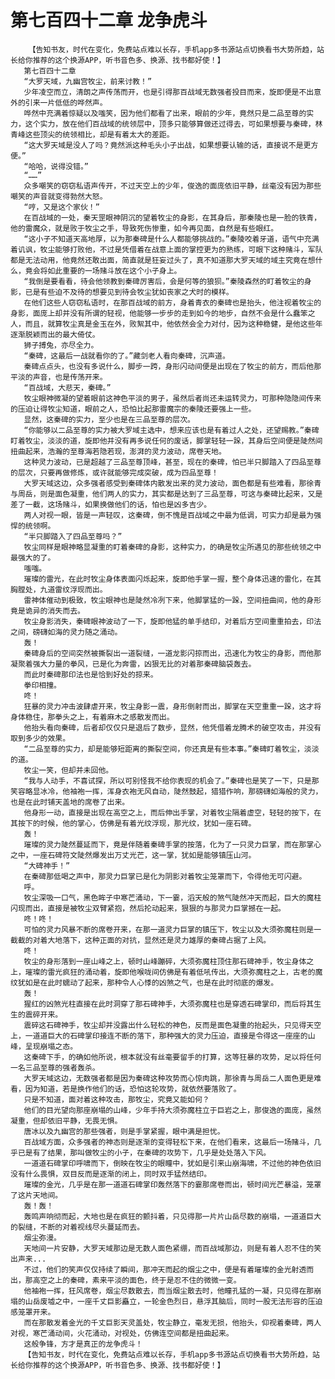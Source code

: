# 第七百四十二章 龙争虎斗
        【告知书友，时代在变化，免费站点难以长存，手机app多书源站点切换看书大势所趋，站长给你推荐的这个换源APP，听书音色多、换源、找书都好使！】
       第七百四十二章
       “大罗天域，九幽宫牧尘，前来讨教！”
       少年凌空而立，清朗之声传荡而开，也是引得那百战域无数强者投目而来，旋即便是不出意外的引来一片低低的哗然声。
       哗然中充满着惊疑以及嗤笑，因为他们都看了出来，眼前的少年，竟然只是二品至尊的实力，这个实力，放在他们百战域的统领层中，顶多只能够算做还过得去，可如果想要与秦碑，林青峰这些顶尖的统领相比，却是有着太大的差距。
       “这大罗天域是没人了吗？竟然派这种毛头小子出战，如果想要认输的话，直接说不是更方便。”
       “哈哈，说得没错。”
       “……”
       众多嘲笑的窃窃私语声传开，不过天空上的少年，俊逸的面庞依旧平静，丝毫没有因为那些嘲笑的声音就变得勃然大怒。
       “哼，又是这个家伙！”
       在百战域的一处，秦天罡眼神阴沉的望着牧尘的身影，在其身后，那秦陵也是一脸的铁青，他的雷魔众，就是败于牧尘之手，导致死伤惨重，如今再见面，自然是有些眼红。
       “这小子不知道天高地厚，以为那秦碑是什么人都能够挑战的。”秦陵咬着牙道，语气中充满着讥讽，牧尘能够打败他，不过是凭借着在战意上面的掌控更为的熟练，可眼下这种赌斗，军队都是无法动用，他竟然还敢出面，简直就是狂妄过头了，真不知道那大罗天域的域主究竟在想什么，竟会将如此重要的一场赌斗放在这个小子身上。
       “我倒是要看看，待会他领教到秦碑厉害后，会是何等的狼狈。”秦陵森然的盯着牧尘的身影，已是有些迫不及待的想要见到待会牧尘犹如丧家之犬时的模样。
       在他们这些人窃窃私语时，在那百战域的前方，身着青衣的秦碑也是抬头，他注视着牧尘的身影，面庞上却并没有所谓的轻视，他能够一步步的走到如今的地步，自然不会是什么蠢笨之人，而且，就算牧尘真是金玉在外，败絮其中，他依然会全力对付，因为这种稳健，是他这些年逐渐脱颖而出的最大倚仗。
       狮子搏兔，亦尽全力。
       “秦碑，这最后一战就看你的了。”藏剑老人看向秦碑，沉声道。
       秦碑点点头，也没有多说什么，脚步一跨，身形闪动间便是出现在了牧尘的前方，而后他那平淡的声音，也是传荡开来。
       “百战域，大悲天，秦碑。”
       牧尘眼神微凝的望着眼前这神色平淡的男子，虽然后者尚还未运转灵力，可那种隐隐间传来的压迫让得牧尘知道，眼前之人，恐怕比起那雷魔宗的秦陵还要强上一些。
       显然，这秦碑的实力，至少也是在三品至尊的层次。
       “你能够以二品至尊的实力被大罗域主选中，想来应该也是有着过人之处，还望赐教。”秦碑盯着牧尘，淡淡的道，旋即他并没有再多说任何的废话，脚掌轻轻一跺，其身后空间便是陡然间扭曲起来，浩瀚的至尊海若隐若现，澎湃的灵力波动，席卷天地。
       这种灵力波动，已是超越了三品至尊顶峰，甚至，现在的秦碑，怕已半只脚踏入了四品至尊的层次，只要再做修炼，或许就能够完成突破，成为四品至尊！
       大罗天域这边，众多强者感受到秦碑体内散发出来的灵力波动，面色都是有些难看，那徐青与周岳，则是面色凝重，他们两人的实力，其实都是达到了三品至尊，可这与秦碑比起来，又是差了一截，这场赌斗，如果换做他们的话，怕也是凶多吉少。
       两人对视一眼，皆是一声轻叹，这秦碑，倒不愧是百战域之中最为低调，可实力却是最为强悍的统领啊。
       “半只脚踏入了四品至尊吗？”
       牧尘同样是眼神略显凝重的盯着秦碑的身影，这种实力，的确是牧尘所遇见的那些统领之中最强大的了。
       嗤嗤。
       璀璨的雷光，在此时牧尘身体表面闪烁起来，旋即他手掌一握，整个身体迅速的雷化，在其胸膛处，九道雷纹浮现而出。
       雷神体催动到极致，牧尘眼神也是陡然冷冽下来，他脚掌猛的一跺，空间扭曲间，他的身形竟是诡异的消失而去。
       牧尘身影消失，秦碑眼神波动了一下，旋即他猛的单手结印，对着后方空间重重拍去，印法之间，磅礴如海的灵力随之涌动。
       轰！
       秦碑身后的空间突然被撕裂出一道裂缝，一道龙影闪掠而出，迅速化为牧尘的身影，而他那凝聚着强大力量的拳风，已是化为奔雷，凶狠无比的对着那秦碑脑袋轰去。
       而此时秦碑那印法也是恰到好处的掠来。
       拳印相撞。
       咚！
       狂暴的灵力冲击波肆虐开来，牧尘身影一震，身形倒射而出，脚掌在天空重重一跺，这才将身体稳住，那拳头之上，有着麻木之感散发而出。
       他抬头看向秦碑，后者却仅仅只是退后了数步，显然，他凭借着龙腾术的破空攻击，并没有取到多少的效果。
       “二品至尊的实力，却是能够短距离的撕裂空间，你还真是有些本事。”秦碑盯着牧尘，淡淡的道。
       牧尘一笑，但却并未回他。
       “我与人动手，不喜试探，所以可别怪我不给你表现的机会了。”秦碑也是笑了一下，只是那笑容略显冰冷，他袖袍一挥，浑身衣袍无风自动，陡然鼓起，猎猎作响，那磅礴如海般的灵力，也是在此时铺天盖地的席卷了出来。
       他身形一动，直接是出现在高空之上，而后伸出手掌，对着牧尘隔着虚空，轻轻的按下，在其按下的时候，他的掌心，仿佛是有着光纹浮现，那光纹，犹如一座石碑。
       轰！
       璀璨的灵力陡然蔓延而下，竟是伴随着秦碑手掌的按落，化为了一只灵力巨掌，而在那掌心之中，一座石碑符文陡然爆发出万丈光芒，这一掌，犹如是能够镇压山河。
       “大碑神手！”
       在秦碑那低喝之声中，那灵力巨掌已是化为阴影对着牧尘笼罩而下，令得他无可闪避。
       呼。
       牧尘深吸一口气，黑色眸子中寒芒涌动，下一霎，滔天般的煞气陡然冲天而起，巨大的魔柱闪现而出，直接是被牧尘双臂紧抱，然后抡动起来，狠狠的与那灵力巨掌撼在一起。
       咚！咚！
       可怕的灵力风暴不断的席卷开来，在那一道灵力巨掌的镇压下，牧尘以及大须弥魔柱则是一截截的对着大地落下，这种正面的对抗，显然还是灵力雄厚的秦碑占据了上风。
       咚！
       牧尘的身形落到一座山峰之上，顿时山峰蹦碎，大须弥魔柱顶住那石碑神手，牧尘身体之上，璀璨的雷光疯狂的涌动着，旋即他喉咙间仿佛是有着低吼传出，大须弥魔柱之上，古老的魔纹犹如是在此时蠕动了起来，那种令人心悸的凶煞之气，也是在此时彻底的爆发。
       轰！
       猩红的凶煞光柱直接在此时洞穿了那石碑神手，大须弥魔柱也是穿透石碑掌印，而后将其生生的震碎开来。
       震碎这石碑神手，牧尘却并没露出什么轻松的神色，反而是面色凝重的抬起头，只见得天空上，一道道巨大的石碑掌印接连不断的落下，那种强大的灵力压迫，直接是令得这一座座的山峰，呈现崩塌之态。
       这秦碑下手，的确如他所说，根本就没有丝毫要留手的打算，这等狂暴的攻势，足以将任何一名三品至尊的强者轰杀。
       大罗天域这边，无数强者都是因为秦碑这种攻势而心惊肉跳，那徐青与周岳二人面色更是难看，因为知道，若是换作他们的话，恐怕这轮攻势，就依然要落败了。
       只是不知道，面对着这种攻击，那牧尘，究竟又能如何？
       他们的目光望向那座崩塌的山峰，少年手持大须弥魔柱立于巨岩之上，那俊逸的面庞，虽然凝重，但却依旧平静，无畏无惧。
       唐冰以及九幽宫的那些强者，则是手掌紧握，眼中满是担忧。
       百战域方面，众多强者的神态则是逐渐的变得轻松下来，在他们看来，这最后一场赌斗，几乎已是有了结果，那叫做牧尘的小子，在秦碑的攻势下，几乎是处处落入下风。
       一道道石碑掌印呼啸而下，倒映在牧尘的眼瞳中，犹如是引来山崩海啸，不过他的神色依旧没有什么畏惧，双目反而是逐渐的闭上，同时双手猛然结印。
       璀璨的金光，几乎是在那一道道石碑掌印轰然落下的霎那席卷而出，顿时间光芒暴溢，笼罩了这片天地间。
       轰！轰！
       轰鸣声响彻而起，大地也是在疯狂的颤抖着，只见得那一片片山岳尽数的崩塌，一道道巨大的裂缝，不断的对着视线尽头蔓延而去。
       烟尘弥漫。
       天地间一片安静，大罗天域那边是无数人面色紧绷，而百战域那边，则是有着人忍不住的笑出声来...
       不过，他们的笑声仅仅持续了瞬间，那冲天而起的烟尘之中，便是有着璀璨的金光射透而出，那高空之上的秦碑，素来平淡的面色，终于是忍不住的微微一变。
       他袖袍一挥，狂风席卷，烟尘尽数散去，而当烟尘散去时，他瞳孔猛的一凝，只见得在那崩塌的山岳废墟之中，一座千丈巨影矗立，一轮金色烈日，悬浮其脑后，同时一股无法形容的压迫感笼罩开来。
       而在那散发着金光的千丈巨影天灵盖处，牧尘静立，毫发无损，他抬头，仰视着秦碑，两人对视，寒芒涌动间，火花涌动，对视处，仿佛连空间都是扭曲起来。
       这般争锋，方才是真正的龙争虎斗！
       【告知书友，时代在变化，免费站点难以长存，手机app多书源站点切换看书大势所趋，站长给你推荐的这个换源APP，听书音色多、换源、找书都好使！】